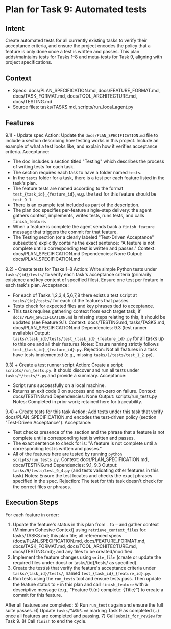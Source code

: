 # Plan for Task 9: Automated tests

## Intent
Create automated tests for all currently existing tasks to verify their acceptance criteria, and ensure the project encodes the policy that a feature is only done once a test is written and passes. This plan adds/maintains tests for Tasks 1–8 and meta-tests for Task 9, aligning with project specifications.

## Context
- Specs: docs/PLAN_SPECIFICATION.md, docs/FEATURE_FORMAT.md, docs/TASK_FORMAT.md, docs/TOOL_ARCHITECTURE.md, docs/TESTING.md
- Source files: tasks/TASKS.md, scripts/run_local_agent.py

## Features

9.1) - Update spec
   Action: Update the `docs/PLAN_SPECIFICATION.md` file to include a section describing how testing works in this project. Include an example of what a test looks like, and explain how it verifies acceptance criteria.
   Acceptance:
   - The doc includes a section titled "Testing" which describes the process of writing tests for each task.
   - The section requires each task to have a folder named `tests`.
   - In the `tests` folder for a task, there is a test per each feature listed in the task's plan.
   - The feature tests are named according to the format `test_{task_id}_{feature_id}`, e.g. the test for this feature should be `test_9_1`.
   - There is an example test included as part of the description.
   - The plan doc specifies per-feature single-step delivery: the agent gathers context, implements, writes tests, runs tests, and calls `finish_feature`.
   - When a feature is complete the agent sends back a `finish_feature` message that triggers the commit for that feature.
   - The Testing section (or a clearly labeled "Test-Driven Acceptance" subsection) explicitly contains the exact sentence: "A feature is not complete until a corresponding test is written and passes."
   Context: docs/PLAN_SPECIFICATION.md
   Dependencies: None
   Output: docs/PLAN_SPECIFICATION.md

9.2) - Create tests for Tasks 1–8
   Action: Write simple Python tests under `tasks/{id}/tests/` to verify each task's acceptance criteria (primarily existence and key content of specified files). Ensure one test per feature in each task's plan.
   Acceptance:
   - For each of Tasks 1,2,3,4,5,6,7,8 there exists a test script at `tasks/{id}/tests/` for each of the features that passes.
   - Tests check for expected files and key phrases tied to acceptance.
   - This task requires gathering context from each target task; if `docs/PLAN_SPECIFICATION.md` is missing steps relating to this, it should be updated (see Feature 9.1).
   Context: docs/TESTING.md, tasks/TASKS.md, docs/PLAN_SPECIFICATION.md
   Dependencies: 9.3 (test runner available)
   Output: `tasks/{task_id}/tests/test_{task_id}_{feature_id}.py` for all tasks up to this one and all their features
   Notes: Ensure naming strictly follows `test_{task_id}_{feature_id}.py`.
   Rejection: Not all features in a task have tests implemented (e.g., missing `tasks/1/tests/test_1_2.py`).

9.3) + Create a test runner script
   Action: Create a script `scripts/run_tests.py`. It should discover and run all tests under `tasks/*/tests/*.py` and provide a summary.
   Acceptance:
   - Script runs successfully on a local machine.
   - Returns an exit code 0 on success and non-zero on failure.
   Context: docs/TESTING.md
   Dependencies: None
   Output: scripts/run_tests.py
   Notes: Completed in prior work; retained here for traceability.

9.4) + Create tests for this task
   Action: Add tests under this task that verify docs/PLAN_SPECIFICATION.md encodes the test-driven policy (section "Test-Driven Acceptance").
   Acceptance:
   - Test checks presence of the section and the phrase that a feature is not complete until a corresponding test is written and passes.
   - The exact sentence to check for is: "A feature is not complete until a corresponding test is written and passes."
   - All of the features here are tested by running `python scripts/run_tests.py`.
   Context: docs/PLAN_SPECIFICATION.md, docs/TESTING.md
   Dependencies: 9.1, 9.3
   Output: `tasks/9/tests/test_9_4.py` (and tests validating other features in this task)
   Notes: Ensure the test locates and checks the exact phrases specified in the spec.
   Rejection: The test for this task doesn't check for the correct files or phrases.

## Execution Steps
For each feature in order:
1) Update the feature's status in this plan from `-` to `~` and gather context (Minimum Cohesive Context) using `retrieve_context_files` for: tasks/TASKS.md; this plan file; all referenced specs (docs/PLAN_SPECIFICATION.md, docs/FEATURE_FORMAT.md, docs/TASK_FORMAT.md, docs/TOOL_ARCHITECTURE.md, docs/TESTING.md); and any files to be created/modified.
2) Implement the feature changes using `write_file` (create or update the required files under docs/ or tasks/{id}/tests/ as specified).
3) Create the test(s) that verify the feature's acceptance criteria under `tasks/{task_id}/tests/`, named `test_{task_id}_{feature_id}.py`.
4) Run tests using the `run_tests` tool and ensure tests pass. Then update the feature status to `+` in this plan and call `finish_feature` with a descriptive message (e.g., "Feature 9.{n} complete: {Title}") to create a commit for this feature.

After all features are completed:
5) Run `run_tests` again and ensure the full suite passes.
6) Update `tasks/TASKS.md` marking Task 9 as completed (+) once all features are completed and passing.
7) Call `submit_for_review` for Task 9.
8) Call `finish` to end the cycle.

